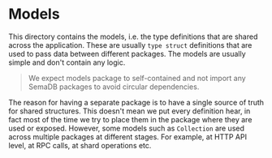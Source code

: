 # Models

This directory contains the models, i.e. the type definitions that are shared across the application. These are usually `type struct` definitions that are used to pass data between different packages. The models are usually simple and don't contain any logic.

> We expect models package to self-contained and not import any SemaDB packages to avoid circular dependencies.

The reason for having a separate package is to have a single source of truth for shared structures. This doesn't mean we put every definition hear, in fact most of the time we try to place them in the package where they are used or exposed. However, some models such as `Collection` are used across multiple packages at different stages. For example, at HTTP API level, at RPC calls, at shard operations etc.